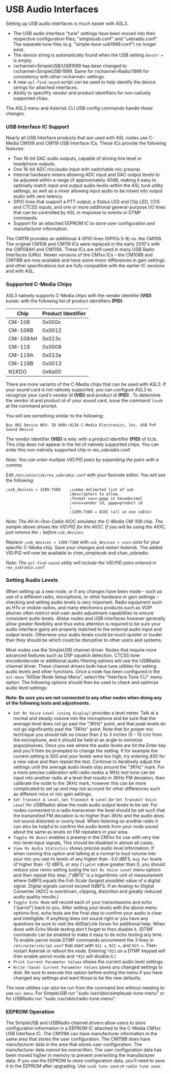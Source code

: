 # USB Audio Interfaces

Setting up USB audio interfaces is much easier with ASL3.

 - The USB audio interface "tune" settings have been moved into their respective configuration files; "simpleusb.conf" and "usbradio.conf". The separate tune files (e.g. "simple-tune-usb1999.conf") no longer exist.
 - The device string is automatically found when the USB setting `devstr =` is empty.
 - rxchannel=SimpleUSB/USB1999 has been changed to rxchannel=SimpleUSB/1999. Same for rxchannel=Radio/1999 for consistency with other rxchannel= settings.
 - A new `asl-find-sound` script can be used to help identify the device strings for attached interfaces.
 - Ability to specifify vendor and product identifiers for non-natively supported chips.

The ASL3 menu and Asterisk CLI USB config commands handle these changes.

### USB Interface IC Support

Nearly all USB Interface products that are used with ASL nodes use C-Media CM108 and CM119 USB Interface ICs. These ICs provide the following features:

 - Two 16-bit DAC audio outputs, capable of driving line level or headphone outputs.
 - One 16-bit ADC mic/audio input with switchable mic preamp.
 - Internal hardware mixers allowing ADC input and DAC output levels to be adjusted within a range of approximately 40dB, making it easy to optimally match input and output audio levels within the ASL tune utility settings, as well as a mixer allowing input audio to be mixed into output audio with zero latency.
 - GPIO lines that support a PTT output, a Status LED and Clip LED, COS and CTCSS inputs, and one or more additional general-purpose I/O lines that can be controlled by ASL in response to events or DTMF commands.
 - Support for an attached EEPROM IC to store user configuration and manufacturer information.

The CM119 provides an additional 4 GPIO lines (GPIOs 5-8) vs. the CM108. The original CM108 and CM119 ICs were replaced in the early 2010's with the CM108AH and CM119A. These ICs are still used in many USB Radio Interfaces (URIs). Newer versions of the CM1xx ICs &ndash; the CM108B and CM119B are now available and have some minor differences in gain settings and other specifications but are fully compatible with the earlier IC versions and with ASL.

### Supported C-Media Chips

ASL3 natively supports C-Media chips with the vendor identifer **(VID)** `0x0d8c` with the following list of product identifiers **(PID)** .

| Chip     | Product Identifier |
| ----     | ------------------ |
| CM-108   | 0x000c |
| CM-108B  | 0x0012 |
| CM-108AH | 0x013c |
| CM-119   | 0x0008 |
| CM-119A  | 0x013a |
| CM-119B  | 0x0013 |
| N1KDO    | 0x6a00 |

There are more variants of the C-Media chips that can be used with ASL3.  If your sound card is
not natively supported, you can configure ASL3 to recognize your card's vendor id **(VID)** and product id **(PID)** .
To determine the vendor id and product id of your sound card, issue the command `lsusb` at the command prompt.

You will see something similar to the following:

```
Bus 001 Device 003: ID 0d8c:013b C-Media Electronics, Inc. USB PnP Sound Device
```

The vendor identifier **(VID)** is `0d8c` with a product identifier **(PID)** of `013b`.  This chip does not appear in the list of 
natively supported chips. You can enter this non-natively supported chip in res_usbradio.conf.  

*Note: You can enter multiple VID:PID pairs by separating the pairs with a comma.*

Edit `/etc/asterisk/res_usbradio.conf` with your favorate editor.  You will see the following:

```
;usb_devices = 1209:7388    ;comma delimited list of usb
                            ;descriptors to allow.
                            ;format vvvv:pppp in hexadecimal
                            ;vvvv=vendor id, pppp=product id
                            ;
                            ;1209:7388 = AIOC (all in one cable)
```

*Note:  The All-In-One-Cable AIOC emulates the C-Media CM-108 chip.  The sample above shows the 
VID:PID for the AIOC.  If you will be using the AIOC, just remove the `;` before `usb_devices`.*

Replace `;usb_devices = 1209:7388` with `usb_devices = vvvv:dddd` for your specific C-Media chip.
Save your changes and restart Asterisk. The added VID:PID will now be available to chan_simpleusb and chan_usbradio.

*Note: The `asl-find-sound` utility will include the VID:PID pairs entered in `res_usbradio.conf`*


### Setting Audio Levels

When setting up a new node, or if any changes have been made &ndash; such as use of a different radio, microphone, or other hardware or gain settings &ndash; checking and setting audio levels is very important. Radio equipment such as HTs or mobile radios, and many electronics products such as VOIP phones often restrict end-user audio adjustment capabilities to ensure consistent audio levels. Allstar nodes and USB interfaces however generally allow greater flexibility and thus extra attention is required to be sure your audio interface gains are properly matched to the external audio input and output levels. Otherwise your audio levels could be much quieter or louder than they should be which could be disruptive to other users and systems.

Most nodes use the SimpleUSB channel driver. Nodes that require more advanced features such as DSP squelch detection, CTCSS tone encode/decode or additional audio filtering options will use the USBRadio channel driver. These channel drivers both have tune utilities for setting audio levels and other functions. Once a node has been configured in the `asl-menu` "AllStar Node Setup Menu", select the "Interface Tune CLI" menu option. The following options should then be used to check and optimize audio level settings:

**Note: Be sure you are not connected to any other nodes when doing any of the following tests and adjustments.**

 - `Set Rx Voice Level (using display)` provides a level meter. Talk at a normal and steady volume into the microphone and be sure that the average level does not go past the "3KHz" point, and that peak levels do not go significantly past the "5KHz" point. Note that for proper mic technique you should talk no closer than 2 to 3 inches (5 - 10 cm) from the microphone, and it should be held at an angle to minimize pops/plosives. Once you see where the audio levels are hit the Enter key and you'll then be prompted to change the setting. If for example the current setting is 500 and your levels were too high, try entering 400 for a new value and then repeat the test. Continue to iteratively adjust the settings until the average audio levels stay around the "3KHz" mark. For a more precise calibration with radio nodes a 1KHz test tone can be input into another radio at a level that results in 3KHz FM deviation, then calibrate the node to the 3KHz mark, however this can be more complicated to set up and may not account for other differences such as different mics or mic gain settings.
 - `Set Transmit A Level`, `Set Transmit B Level` (or `Set Transmit Voice Level` for USBRadio) allow the node audio output levels to be set. For nodes connected to a radio transceiver the level should be set such that the transmitted FM deviation is no higher than 3KHz and the audio does not sound distorted or overly loud. When listening on another radio it can also be helpful to confirm the audio levels from your node sound about the same as levels on FM repeaters in your area.
 - `Toggle RX Boost` enables a preamp in the CM1xx for use with very low mic-level input signals, This should be disabled in almost all cases.
 - `View Rx Audio Statistics` shows precise audio level information. If when running this option and talking at a normal to loud volume into your mic you see `Pk` levels of any higher than -3.0 dBFS, `Avg Pwr` levels of higher than -12 dBFS, or any `ClipCnt` value greater than 0, you should reduce your rxmix setting (using the `Set Rx Voice Level` menu option) and then repeat this step. ("dBFS" is a logarithmic unit of measurement where 0dBFS equals the Full-Scale (largest possible) value of a digital signal. Digital signals cannot exceed 0dBFS. If an Analog-to-Digital Converter (ADC) is overdriven, clipping, distortion and greatly reduced audio quality results.)
 - `Toggle Echo Mode` will record each of your transmissions and echo ("parrot") back to you. After setting your levels with the above menu options first, echo tests are the final step to confirm your audio is clear and intelligible. If anything does not sound right or you have any questions be sure to visit the AllStarLink forum for additional help. When done with Echo Mode testing don't forget to then disable it. (DTMF commands can be enabled to make it easy to do echo testing any time. To enable parrot mode DTMF commands uncomment the 3 lines in `/etc/asterisk/rpt.conf` that start with `921 =`, `922 =`, and `923 =`. Then restart Asterisk or reboot the node. Entering `*921` on a DTMF keypad will then enable parrot mode and `*922` will disable it.)
 - `Print Current Parameter Values` shows the current audio level settings.
 - `Write (Save) Current Parameter Values` saves any changed settings to disk. Be sure to execute this option before exiting the menu if you have changed any settings and want those to be the new defaults.
 
The tune utilities can also be run from the command line without needing to use `asl-menu`. For SimpleUSB run "sudo /usr/sbin/simpleusb-tune-menu" or for USBRadio run "sudo /usr/sbin/radio-tune-menu".

### EEPROM Operation

The SimpleUSB and USBRadio channel drivers allow users to store configuration information in a EEPROM IC attached to the C-Media CM1xx USB Interface IC. The CM119A can have manufacturer information in the same area that stores the user configuration. The CM119B does have manufacturer data in the area that stores user configuration. The manufacturer data cannot be overwritten. The user configuration data has been moved higher in memory to prevent overwriting the manufacturer data. If you use the EEPROM to store configuration data, you'll need to save it to the EEPROM after upgrading. Use `susb tune save` or `radio tune save`.
